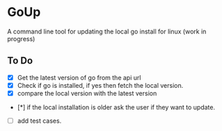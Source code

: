 # GoUp

A command line tool for updating the local go install for linux (work in progress)

## To Do

- [x] Get the latest version of go from the api url
- [x] Check if go is installed, if yes then fetch the local version.
- [x] compare the local version with the latest version
- [*] if the local installation is older ask the user if they want to update.
- [ ] add test cases.
